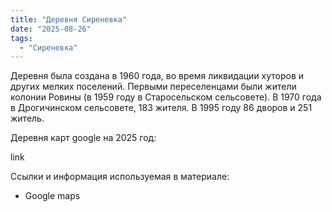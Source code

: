 ```yaml
---
title: "Деревня Сиреневка"
date: "2025-08-26"
tags: 
  - "Сиреневка"
---
```


Деревня была создана в 1960 года, во время ликвидации хуторов и других мелких поселений. Первыми переселенцами были жители колонии Ровины (в 1959 году в Старосельском сельсовете). В 1970 года в Дрогичинском сельсовете, 183 жителя. В 1995 году 86 дворов и 251 житель.

Деревня карт google на 2025 год:

link

Ссылки и информация используемая в материале:
- Google maps
